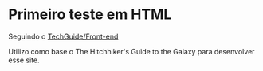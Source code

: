 # Primeiro teste em HTML
Seguindo o [TechGuide/Front-end](https://techguide.sh/pt-BR/path/front-end/)
 
Utilizo como base o The Hitchhiker's Guide to the Galaxy para desenvolver esse site.

